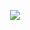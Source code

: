 <p align="center"><img src="https://raw.githubusercontent.com/fisheva/Eva-Blog/master/img/blog2.png?token=GHSAT0AAAAAACCS63HQAAYKD6TMOOEL2ZLCZDLGZYA"></p>